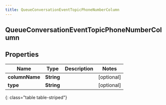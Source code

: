 ```yaml
---
title: QueueConversationEventTopicPhoneNumberColumn
---
```

## QueueConversationEventTopicPhoneNumberColumn


## Properties

| Name | Type | Description | Notes |
| ------------ | ------------- | ------------- | ------------- |
| **columnName** | <!----><!---->**String**<!----> |  |  [optional] |
| **type** | <!----><!---->**String**<!----> |  |  [optional] |
{: class="table table-striped"}




